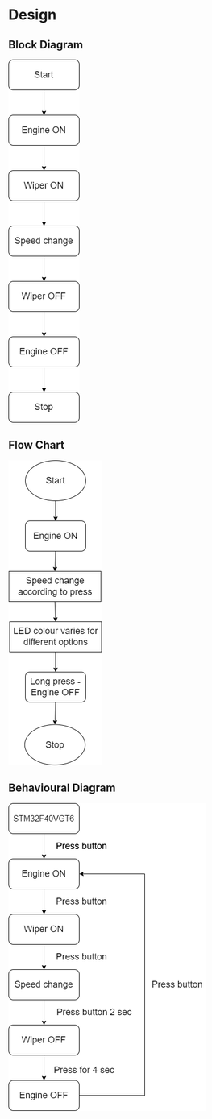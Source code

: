 # Design
## Block Diagram
![](https://github.com/Heiram/M3_Wiper_Control_System/blob/main/2_Design/Block%20diagram.drawio.png)
## Flow Chart
![](https://github.com/Heiram/M3_Wiper_Control_System/blob/main/2_Design/Flow%20chart%20-%20Wiper%20control%20system.drawio.png)
## Behavioural Diagram
![](https://github.com/Heiram/M3_Wiper_Control_System/blob/main/2_Design/Behavioural%20diagram.drawio.png)


